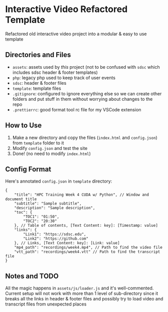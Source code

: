 # Interactive Video Refactored Template

Refactored old interactive video project into a modular & easy to use template

## Directories and Files

-   `assets`: assets used by _this_ project (not to be confused with `sdsc` which includes sdsc header & footer templates)
-   `php`: legacy php used to keep track of user events
-   `sdsc`: header & footer files
-   `template`: template files
-   `.gitignore`: configured to ignore everything else so we can create other folders and put stuff in them without worrying about changes to the repo
-   `.prettierrc`: good format tool rc file for my VSCode extension

## How to Use

1. Make a new directory and copy the files (`index.html` and `config.json`) from `template` folder to it
2. Modify `config.json` and test the site
3. Done! (no need to modify `index.html`)

## Config Format

Here's annotated `config.json` in `template` directory:

```
{
    "title": "HPC Training Week 4 CUDA w/ Python", // Window and document title
    "subtitle": "Sample subtitle",
    "description": "Sample description",
    "toc": {
        "TOC1": "01:50",
        "TOC2": "20:30"
    }, // Table of contents, [Text Content: key]: [Timestamp: value]
    "links": {
        "Link1": "https://sdsc.edu",
        "Link2": "https://github.com"
    }, // Links, [Text Content: key]: [Link: value]
    "mp4_path": "recordings/week4.mp4", // Path to find the video file
    "vtt_path": "recordings/week4.vtt" // Path to find the transcript file
}
```

## Notes and TODO

All the magic happens in `assets/js/loader.js` and it's well-commented. Current setup will not work with more than 1 level of sub-directory since it breaks all the links in header & footer files and possibly try to load video and transcript files from unexpected places
